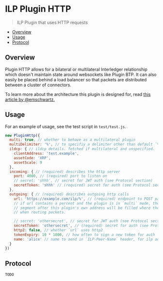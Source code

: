 # ILP Plugin HTTP
> ILP Plugin that uses HTTP requests

- [Overview](#overview)
- [Usage](#usage)
- [Protocol](#protocol)

## Overview

Plugin HTTP allows for a bilateral or multilateral Interledger relationship which doesn't maintain state around websockets like Plugin BTP. It can also easily be placed behind a load balancer so that packets are distributed between a cluster of connectors.

To learn more about the architecture this plugin is designed for, read [this article by @emschwartz.](https://medium.com/interledger-blog/thoughts-on-scaling-interledger-connectors-7e3cad0dab7f)

## Usage

For an example of usage, see the test script in `test/test.js`.

```js
new PluginHttp({
  multi: true, // whether to behave as a multilateral plugin
  multiDelimiter: '%', // to specifiy a delimiter other than default `%`
  ildcp: { // ildcp details. fetched if multilateral and unspecified.
    clientAddress: 'test.example',
    assetCode: 'XRP',
    assetScale: 9
  },
  incoming: { // (required) describes the http server
    port: 4000, // (required) port to listen on
    // secret: 'shhh', // secret for JWT auth (see Protocol section)
    secretToken: 'shhh' // (required) secret for auth (see Protocol section)
  },
  outgoing: { // (required) describes outgoing http calls
    url: 'https://example.com/ilp/%', // (required) endpoint to POST packets to
    // if url contains a percent and the plugin is in `multi` mode, then the
    // segment after this plugin's own address will be filled where the `%` is
    // when routing packets.

    // secret: 'othersecret', // secret for JWT auth (see Protocol section)
    secretToken: 'othersecret', // (required) secret for auth (see Protocol section)
    http2: false, // whether `url` uses http2
    tokenExpiry: 10 * 1000, // how often to sign a new token for auth
    name: 'alice' // name to send in `ILP-Peer-Name` header, for ilp addr.
  }
})
```

## Protocol

```
TODO
```
